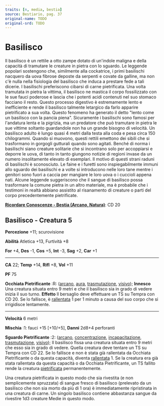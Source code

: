 ```yaml
---
traits: [n, media, bestia]
source: Bestiario, pag. 37
original-name: TODO
original-srd: TODO
---
```


# Basilisco

Il basilisco è un rettile a otto zampe dotato di un'indole maligna e della
capacità di tramutare le creature in pietra con lo sguardo. Le leggende popolari
sostengono che, similmente alla cockatrice, i primi basilischi nacquero da uova
fibrose deposte da serpenti e covate da galline, ma non c'è nulla nella
fisiologia del basilisco che induca a prestare fede a tali dicerie. I basilischi
preferiscono cibarsi di carne pietrificata. Una volta tramutata in pietra la
vittima, il basilisco ne mastica il corpo fossilizzato con le sue fauci poderose
e lascia che i potenti acidi contenuti nel suo stomaco facciano il resto. Questo
processo digestivo è estremamente lento e inefficiente e rende il basilisco
talmente letargico da farlo apparire pietrificato a sua volta. Questo fenomeno
ha generato il detto "lento come un basilisco con la pancia piena". Sicuramente
i basilischi sono famosi per l'andatura lenta e la pigrizia, ma un predatore che
può tramutare in pietra le sue vittime soltanto guardandole non ha un grande
bisogno di velocità. Un basilisco adulto è lungo quasi 4 metri dalla testa alla
coda e pesa circa 150 chilogrammi. Quando si muovono, questi rettili emettono
dei sibili che si trasformano in gorgogli gutturali quando sono agitati. Benché
di norma i basilischi siano creature solitarie che si incontrano solo per
accoppiarsi e deporre le uova, di tanto in tanto giungono notizie di regioni
invase da un numero insolitamente elevato di esemplari. Il motivo di questi
strani raduni di basilischi è sconosciuto. Le faine e i furetti sono
inspiegabilmente immuni allo sguardo dei basilischi e a volte si introducono
nelle loro tane mentre i genitori sono fuori a caccia per mangiare le loro uova
o i cuccioli appena nati. Alcune leggende suggeriscono che il sangue di
basilisco possa trasformare la comune pietra in un altro materiale, ma è
probabile che i testimoni in realtà abbiano assistito al risanamento di creature
o parti del corpo precedentemente pietrificate.

**[Ricordare Conoscenze - Bestia (Arcano, Natura)](/azioni/abilita/ricordare-conoscenze)**:
CD 20

## Basilisco - Creatura 5

**Percezione** +11; scurovisione

**Abilità** Atletica +13, Furtività +8

**For** +4, **Des** -1, **Cos** +5, **Int** -3, **Sag** +2, **Car** +1

---

**CA** 22; **Temp** +14, **Rifl** +8, **Vol** +11

**PF** 75

**Occhiata Pietrificante** :R: ([arcano](/tratti/arcano), [aura](/tratti/aura),
[trasmutazione](/tratti/trasmutazione), [visivo](/tratti/visivo)); **Innesco**
Una creatura situata entro 9 metri e che il basilisco sia in grado di vedere
inizia il suo turno. **Effetto** ll bersaglio deve effettuare un TS su Tempra
con CD 20. Se lo fallisce, è [rallentata](/condizioni/rallentato) 1 per 1 minuto
a causa del suo corpo che si irrigidisce lentamente.

---

**Velocità** 6 metri

**Mischia** :1: fauci +15 \[+10/+5], **Danni** 2d8+4 perforanti

**Sguardo Pietrificante** :2: ([arcano](/tratti/arcano),
[concentrazione](/tratti/concentrazione),
[incapacitazione](/tratti/incapacitazione),
[trasmutazione](/tratti/trasmutazione), [visivo](/tratti/visivo)); Il basilisco
fissa una creatura situata entro 9 metri che esso sia in grado di vedere. Quella
creatura deve tentare un TS su Tempra con CD 22. Se lo fallisce e non è stata
già rallentata da Occhiata Pietrificante o da questa capacità, diventa
[rallentata](/condizioni/rallentato) 1. Se la creatura era già stata rallentata
da questa capacità o da Occhiata Pietrificante, un TS fallito rende la creatura
[pietrificata](/condizioni/pietrificato) permanentemente.

Una creatura pietrificata in questo modo che sia rivestita (e non semplicemente
spruzzata) di sangue fresco di basilisco (prelevato da un basilisco che non sia
morto da più di 1 ora) è immediatamente ripristinata in una creatura di carne.
Un singolo basilisco contiene abbastanza sangue da rivestire 1d3 creature Medie
in questo modo.
